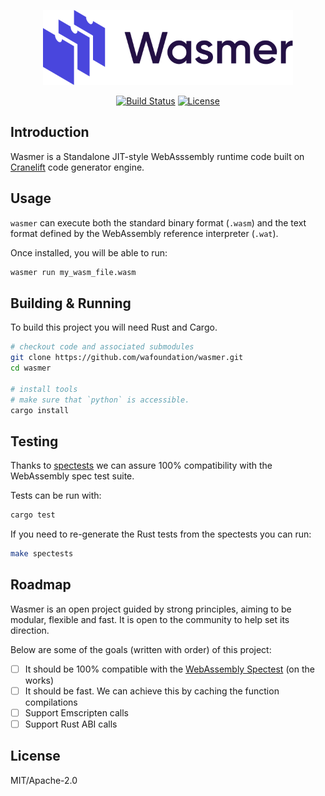 <p align="center"><a href="https://wasmer.io" target="_blank" rel="noopener noreferrer"><img width="400" src="https://raw.githubusercontent.com/WAFoundation/wasmer/master/logo.png" alt="Wasmer logo"></a></p>

<p align="center">
  <a href="https://travis-ci.com/WAFoundation/wasmer"><img src="https://api.travis-ci.com/WAFoundation/wasmer.svg?branch=master" alt="Build Status"></a>
  <a href="https://github.com/WAFoundation/wasmer/blob/master/LICENSE"><img src="https://img.shields.io/github/license/WAFoundation/wasmer.svg" alt="License"></a>
</p>

## Introduction

Wasmer is a Standalone JIT-style WebAsssembly runtime code built on [Cranelift](https://github.com/CraneStation/cranelift) code generator engine.

## Usage

`wasmer` can execute both the standard binary format (`.wasm`) and the text
format defined by the WebAssembly reference interpreter (`.wat`).

Once installed, you will be able to run:

```sh
wasmer run my_wasm_file.wasm
```

## Building & Running

To build this project you will need Rust and Cargo.

```sh
# checkout code and associated submodules
git clone https://github.com/wafoundation/wasmer.git
cd wasmer

# install tools
# make sure that `python` is accessible.
cargo install
```

## Testing

Thanks to [spectests](https://github.com/WAFoundation/wasmer/tree/master/spectests) we can assure 100% compatibility with the WebAssembly spec test suite.

Tests can be run with:

```sh
cargo test
```

If you need to re-generate the Rust tests from the spectests
you can run:

```sh
make spectests
```

## Roadmap

Wasmer is an open project guided by strong principles, aiming to be modular, flexible and fast. It is open to the community to help set its direction.

Below are some of the goals (written with order) of this project:

- [ ] It should be 100% compatible with the [WebAssembly Spectest](https://github.com/WAFoundation/wasmer/tree/master/spectests) (on the works)
- [ ] It should be fast. We can achieve this by caching the function compilations
- [ ] Support Emscripten calls
- [ ] Support Rust ABI calls

## License

MIT/Apache-2.0
